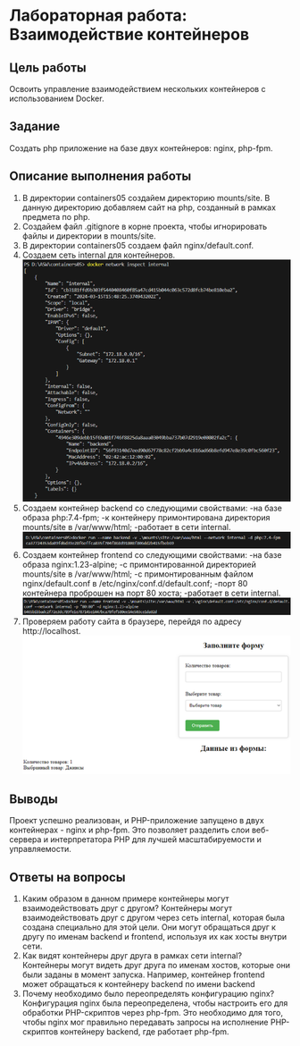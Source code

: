 # Лабораторная работа: Взаимодействие контейнеров

## Цель работы
Освоить управление взаимодействием нескольких контейнеров с использованием Docker.

## Задание
Создать php приложение на базе двух контейнеров: nginx, php-fpm.

## Описание выполнения работы 
1. В директории containers05 создайем директорию mounts/site. В данную директорию добавляем сайт на php, созданный в рамках предмета по php.
2. Создайем файл .gitignore в корне проекта, чтобы игнорировать файлы и директории в mounts/site.
3. В директории containers05 создаем файл nginx/default.conf.
4. Создаем сеть internal для контейнеров.
![1](./int.png) 
5. Создаем контейнер backend со следующими свойствами:
-на базе образа php:7.4-fpm;
-к контейнеру примонтирована директория mounts/site в /var/www/html;
-работает в сети internal.
![2](./bac.png)
6. Создаем контейнер frontend со следующими свойствами:
-на базе образа nginx:1.23-alpine;
-с примонтированной директорией mounts/site в /var/www/html;
-с примонтированным файлом nginx/default.conf в /etc/nginx/conf.d/default.conf;
-порт 80 контейнера проброшен на порт 80 хоста;
-работает в сети internal.
![3](./fr.PNG)
7. Проверяем работу сайта в браузере, перейдя по адресу http://localhost. 
![4](./form.png)
## Выводы
Проект успешно реализован, и PHP-приложение запущено в двух контейнерах - nginx и php-fpm. Это позволяет разделить слои веб-сервера и интерпретатора PHP для лучшей масштабируемости и управляемости.

## Ответы на вопросы
1. Каким образом в данном примере контейнеры могут взаимодействовать друг с другом? Контейнеры могут взаимодействовать друг с другом через сеть internal, которая была создана специально для этой цели. Они могут обращаться друг к другу по именам backend и frontend, используя их как хосты внутри сети.
2. Как видят контейнеры друг друга в рамках сети internal? Контейнеры могут видеть друг друга по именам хостов, которые они были заданы в момент запуска. Например, контейнер frontend может обращаться к контейнеру backend по имени backend
3. Почему необходимо было переопределять конфигурацию nginx? Конфигурация nginx была переопределена, чтобы настроить его для обработки PHP-скриптов через php-fpm. Это необходимо для того, чтобы nginx мог правильно передавать запросы на исполнение PHP-скриптов контейнеру backend, где работает php-fpm.
